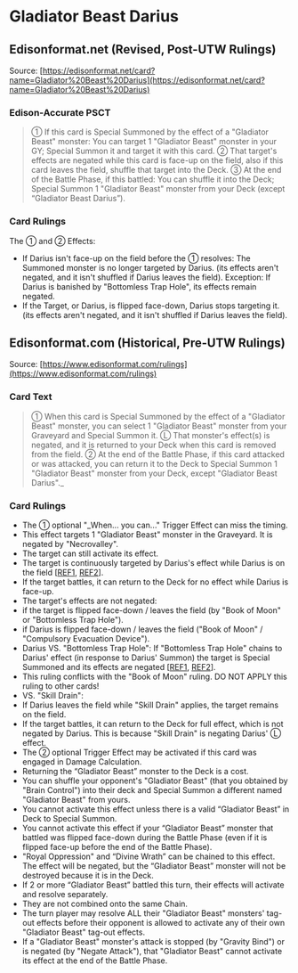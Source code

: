 # Gladiator Beast Darius

## Edisonformat.net (Revised, Post-UTW Rulings)

Source: [https://edisonformat.net/card?name=Gladiator%20Beast%20Darius](https://edisonformat.net/card?name=Gladiator%20Beast%20Darius)

### Edison-Accurate PSCT

> ① If this card is Special Summoned by the effect of a "Gladiator Beast" monster:
> You can target 1 "Gladiator Beast" monster in your GY; Special Summon it and target it with this card.
> ② That target's effects are negated while this card is face-up on the field, also if this card leaves the field, shuffle that target into the Deck.
> ③ At the end of the Battle Phase, if this battled:
> You can shuffle it into the Deck; Special Summon 1 "Gladiator Beast" monster from your Deck (except “Gladiator Beast Darius”).

### Card Rulings

The ① and ② Effects:

*   If Darius isn't face-up on the field before the ① resolves:
The Summoned monster is no longer targeted by Darius.
(its effects aren't negated, and it isn't shuffled if Darius leaves the field).
Exception: If Darius is banished by "Bottomless Trap Hole", its effects remain negated.
*   If the Target, or Darius, is flipped face-down, Darius stops targeting it.
(its effects aren't negated, and it isn't shuffled if Darius leaves the field).


## Edisonformat.com (Historical, Pre-UTW Rulings)

Source: [https://www.edisonformat.com/rulings](https://www.edisonformat.com/rulings)

### Card Text

> ① When this card is Special Summoned by the effect of a "Gladiator Beast" monster, you can select 1 "Gladiator Beast" monster from your Graveyard and Special Summon it. Ⓛ That monster's effect(s) is negated, and it is returned to your Deck when this card is removed from the field. ② At the end of the Battle Phase, if this card attacked or was attacked, you can return it to the Deck to Special Summon 1 "Gladiator Beast" monster from your Deck, except "Gladiator Beast Darius"._

### Card Rulings

*   The ① optional "_When... you can..." Trigger Effect can miss the timing.
*   This effect targets 1 "Gladiator Beast" monster in the Graveyard. It is negated by "Necrovalley".
*   The target can still activate its effect.
*   The target is continuously targeted by Darius's effect while Darius is on the field \[[REF1](https://www.pojo.biz/board/showthread.php?t=847041), [REF2](https://www.pojo.biz/board/showpost.php?p=13130602&postcount=7)\].
*   If the target battles, it can return to the Deck for no effect while Darius is face-up.
*   The target's effects are not negated:
*   if the target is flipped face-down / leaves the field (by "Book of Moon" or "Bottomless Trap Hole").
*   if Darius is flipped face-down / leaves the field ("Book of Moon" / "Compulsory Evacuation Device").
*   Darius VS. "Bottomless Trap Hole": If "Bottomless Trap Hole" chains to Darius' effect (in response to Darius' Summon) the target is Special Summoned and its effects are negated \[[REF1](https://www.pojo.biz/board/showthread.php?t=847041), [REF2](https://www.pojo.biz/board/showpost.php?p=13130602&postcount=7)\].
*   This ruling conflicts with the "Book of Moon" ruling. DO NOT APPLY this ruling to other cards!
*   VS. "Skill Drain":
*   If Darius leaves the field while "Skill Drain" applies, the target remains on the field.
*   If the target battles, it can return to the Deck for full effect, which is not negated by Darius. This is because "Skill Drain" is negating Darius' Ⓛ effect.
*   The ② optional Trigger Effect may be activated if this card was engaged in Damage Calculation.
*   Returning the “Gladiator Beast” monster to the Deck is a cost.
*   You can shuffle your opponent's "Gladiator Beast" (that you obtained by "Brain Control") into their deck and Special Summon a different named "Gladiator Beast" from yours.
*   You cannot activate this effect unless there is a valid “Gladiator Beast” in Deck to Special Summon.
*   You cannot activate this effect if your “Gladiator Beast” monster that battled was flipped face-down during the Battle Phase (even if it is flipped face-up before the end of the Battle Phase).
*   "Royal Oppression" and “Divine Wrath” can be chained to this effect. The effect will be negated, but the “Gladiator Beast” monster will not be destroyed because it is in the Deck.
*   If 2 or more “Gladiator Beast” battled this turn, their effects will activate and resolve separately.
*   They are not combined onto the same Chain.
*   The turn player may resolve ALL their "Gladiator Beast" monsters' tag-out effects before their opponent is allowed to activate any of their own "Gladiator Beast" tag-out effects.
*   If a "Gladiator Beast" monster's attack is stopped (by "Gravity Bind") or is negated (by "Negate Attack"), that "Gladiator Beast" cannot activate its effect at the end of the Battle Phase.


